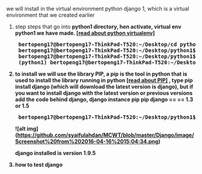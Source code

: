 we will install in the virtual environment python django 1, which is a virtual environment that we created earlier

1. step steps that go into <b>python1<b> directory, hen activate, virtual env python1 we have made. [[read about python virtualenv]](https://github.com/syaifulahdan/MCWT/tree/master/Python-virtualenv)
   <pre>
    bertopeng17@bertopeng17-ThinkPad-T520:~/Desktop/<b>cd python1/</b>
    bertopeng17@bertopeng17-ThinkPad-T520:~/Desktop/python1$ 
    bertopeng17@bertopeng17-ThinkPad-T520:~/Desktop/python1$ <b>. bin/activate</b>
    (python1) bertopeng17@bertopeng17-ThinkPad-T520:~/Desktop/python1$ 
   </pre>
2. to install we will use the library PIP, a pip is the tool in python that is used to install the library running in python [[read about PIP]](https://docs.python.org/3.6/installing/index.html) ,  type pip install django (which will download the latest version is django), but if you want to install django with the latest version or previous versions add the code behind django, django instance pip pip django == == 1.3 or 1.5
   <pre>
    bertopeng17@bertopeng17-ThinkPad-T520:~/Desktop/python1$ <b>pip install django</b>
   </pre>

   ![alt img] (https://github.com/syaifulahdan/MCWT/blob/master/Django/image/Screenshot%20from%202016-04-16%2015:04:34.png)
   
   django installed is version 1.9.5
   
   
3. how to test django
